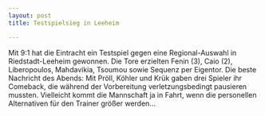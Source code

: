 ```yaml
---
layout: post
title: Testspielsieg in Leeheim

---
```


Mit 9:1 hat die Eintracht ein Testspiel gegen eine Regional-Auswahl in Riedstadt-Leeheim gewonnen. Die Tore erzielten Fenin (3), Caio (2), Liberopoulos, Mahdavikia, Tsoumou sowie Sequenz per Eigentor. Die beste Nachricht des Abends: Mit Pröll, Köhler und Krük gaben drei Spieler ihr Comeback, die während der Vorbereitung verletzungsbedingt pausieren mussten. Vielleicht kommt die Mannschaft ja in Fahrt, wenn die personellen Alternativen für den Trainer größer werden...


